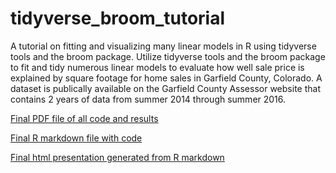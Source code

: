 # tidyverse_broom_tutorial
A tutorial on fitting and visualizing many linear models in R using tidyverse tools and the broom package. Utilize tidyverse tools and the broom package to fit and tidy numerous linear models to evaluate how well sale price is explained by square footage for home sales in Garfield County, Colorado. A dataset is publically available on the Garfield County Assessor website that contains 2 years of data from summer 2014 through summer 2016.

[Final PDF file of all code and results](https://github.com/Casey-Bates/tidyverse_broom_tutorial/blob/master/tidyverse_and_broom_modeling_PDF.Rmd)

[Final R markdown file with code](https://github.com/Casey-Bates/tidyverse_broom_tutorial/blob/master/tidyverse_and_broom_modeling_PDF.Rmd)

[Final html presentation generated from R markdown](https://github.com/Casey-Bates/tidyverse_broom_tutorial/blob/master/tidyverse_and_broom_modeling.html)
